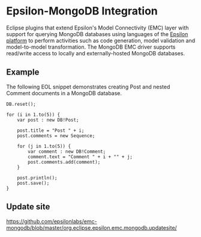 # Epsilon-MongoDB Integration

Eclipse plugins that extend Epsilon's Model Connectivity (EMC) layer with support for querying MongoDB databases using languages of the [Epsilon platform](http://www.eclipse.org/epsilon) to perform activities such as code generation, model validation and model-to-model transformation. The MongoDB EMC driver supports read/write access to locally and externally-hosted MongoDB databases.

## Example

The following EOL snippet demonstrates creating Post and nested Comment documents in a MongoDB database.

```
DB.reset();

for (i in 1.to(5)) {
	var post : new DB!Post;

	post.title = "Post " + i;
	post.comments = new Sequence;

	for (j in 1.to(5)) {
		var comment : new DB!Comment;
		comment.text = "Comment " + i + "" + j;
		post.comments.add(comment);
	}

	post.println();
	post.save();
}
```

## Update site

https://github.com/epsilonlabs/emc-mongodb/blob/master/org.eclipse.epsilon.emc.mongodb.updatesite/
